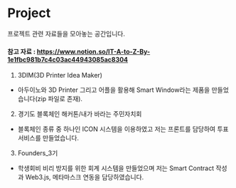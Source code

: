# Project
프로젝트 관련 자료들을 모아놓는 공간입니다.

#### 참고 자료 : https://www.notion.so/IT-A-to-Z-By-1e1fbc981b7c4c03ac44943085ac8304

1. 3DIM(3D Printer Idea Maker)

- 아두이노와 3D Printer 그리고 어플을 활용해 Smart Window라는 제품을 만들었습니다(zip 파일로 존재).

2. 경기도 블록체인 해커톤/내가 바라는 주민자치회

- 블록체인 종류 중 하나인 ICON 시스템을 이용하였고 저는 프론트를 담당하여 투표 서비스를 만들었습니다.

3. Founders_3기

- 학생회비 비리 방지를 위한 회계 시스템을 만들었으며 저는 Smart Contract 작성과 Web3.js, 메타마스크 연동을 담당하였습니다.
